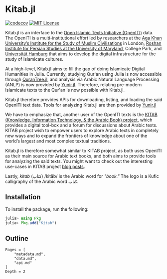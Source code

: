# Kitab.jl
[![codecov](https://codecov.io/gh/alstat/Kitab.jl/branch/master/graph/badge.svg?token=2HHbK1FfxT)](https://codecov.io/gh/alstat/Kitab.jl)
[![MIT License](https://img.shields.io/badge/license-MIT-green.svg)](https://github.com/alstat/Kitab.jl/blob/master/LICENSE)

Kitab.jl is an interface to the [Open Islamic Texts Initiative (OpenITI)](https://openiti.org/) data. The OpenITI is a multi-institutional effort led by researchers at the [Aga Khan University’s Institute for the Study of Muslim Civilisations](https://www.aku.edu/ismc/Pages/home.aspx) in London, [Roshan Institute for Persian Studies at the University of Maryland](https://sllc.umd.edu/fields/persian#:~:text=Roshan%20Institute%20for%20Persian%20Studies%20has%20played%20a%20leading%20role,in%20the%20D.C.%20metro%20area.), College Park, and [Universität Hamburg](https://www.uni-hamburg.de/en.html) that aims to develop the digital infrastructure for the study of Islamicate cultures. 

At a high-level, Kitab.jl aims to fill the gap of doing Islamicate Digital Humanities in Julia. Currently, studying Qur'an using Julia is now accessible through [QuranTree.jl](https://alstat.github.io/QuranTree.jl/stable/), and analysis via Arabic Natural Language Processing (ANLP) is now provided by [Yunir.jl](https://alstat.github.io/Yunir.jl/stable/). Therefore, relating pre-modern Islamicate texts to the Qur'an is now possible with Kitab.jl.

Kitab.jl therefore provides APIs for downloading, listing, and loading the said OpenITI text data. Tools for analyzing Kitab.jl are then provided by [Yunir.jl](https://alstat.github.io/Yunir.jl/stable/)

We have to emphasize that, another user of the OpenITI texts is the [KITAB (Knowledge, Information Technology, & the Arabic Book) project](https://kitab-project.org/), which provides a digital tool-box and a forum for discussions about Arabic texts. KITAB project wish to empower users to explore Arabic texts in completely new ways and to expand the frontiers of knowledge about one of the world’s largest and most complex textual traditions.

Kitab.jl is therefore somewhat similar to KITAB project, as both uses OpenITI as their main source for Arabic text books, and both aims to provide tools for analyzing the said texts. You might want to check out the interesting use-cases in KITAB project [blog posts](https://kitab-project.org/blogs).

Lastly, _kitab_ (کتاب) /kitāb/ is the Arabic word for _"book."_ The logo is a Kufic calligraphy of the Arabic word کتاب.

## Installation
To install the package, run the following:
```julia
julia> using Pkg
julia> Pkg.add("Kitab")
```
## Outline
```@contents
Pages = [
    "metadata.md",
    "data.md",
    "api.md"
]
Depth = 2
```